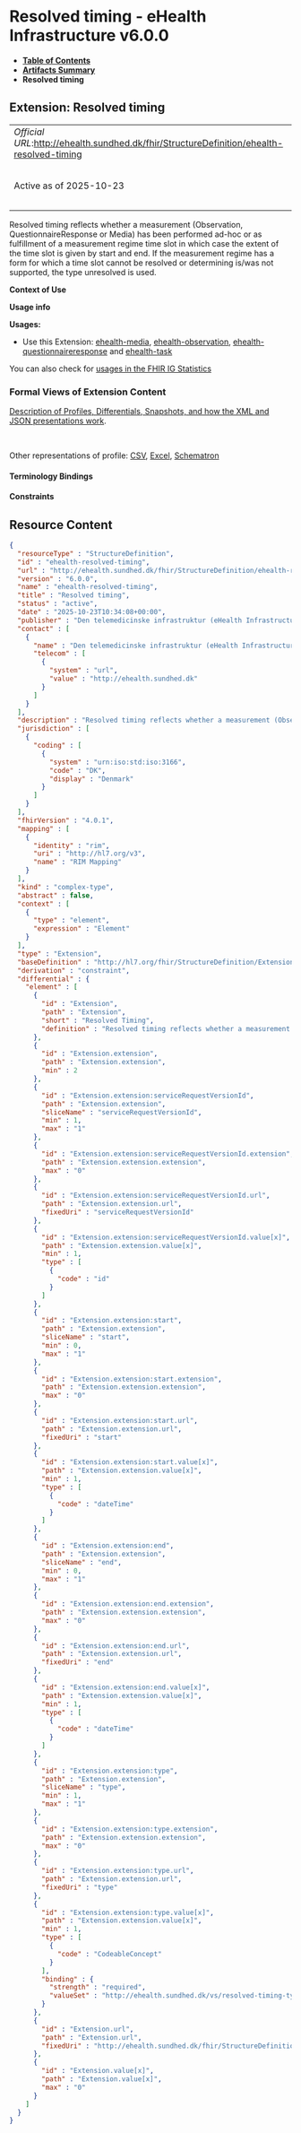 # Resolved timing - eHealth Infrastructure v6.0.0

* [**Table of Contents**](toc.md)
* [**Artifacts Summary**](artifacts.md)
* **Resolved timing**

## Extension: Resolved timing 

| | |
| :--- | :--- |
| *Official URL*:http://ehealth.sundhed.dk/fhir/StructureDefinition/ehealth-resolved-timing | *Version*:6.0.0 |
| Active as of 2025-10-23 | *Computable Name*:ehealth-resolved-timing |

Resolved timing reflects whether a measurement (Observation, QuestionnaireResponse or Media) has been performed ad-hoc or as fulfillment of a measurement regime time slot in which case the extent of the time slot is given by start and end. If the measurement regime has a form for which a time slot cannot be resolved or determining is/was not supported, the type unresolved is used.

**Context of Use**

**Usage info**

**Usages:**

* Use this Extension: [ehealth-media](StructureDefinition-ehealth-media.md), [ehealth-observation](StructureDefinition-ehealth-observation.md), [ehealth-questionnaireresponse](StructureDefinition-ehealth-questionnaireresponse.md) and [ehealth-task](StructureDefinition-ehealth-task.md)

You can also check for [usages in the FHIR IG Statistics](https://packages2.fhir.org/xig/dk.ehealth.sundhed.fhir.ig.core|current/StructureDefinition/ehealth-resolved-timing)

### Formal Views of Extension Content

 [Description of Profiles, Differentials, Snapshots, and how the XML and JSON presentations work](http://build.fhir.org/ig/FHIR/ig-guidance/readingIgs.html#structure-definitions). 

 

Other representations of profile: [CSV](StructureDefinition-ehealth-resolved-timing.csv), [Excel](StructureDefinition-ehealth-resolved-timing.xlsx), [Schematron](StructureDefinition-ehealth-resolved-timing.sch) 

#### Terminology Bindings

#### Constraints



## Resource Content

```json
{
  "resourceType" : "StructureDefinition",
  "id" : "ehealth-resolved-timing",
  "url" : "http://ehealth.sundhed.dk/fhir/StructureDefinition/ehealth-resolved-timing",
  "version" : "6.0.0",
  "name" : "ehealth-resolved-timing",
  "title" : "Resolved timing",
  "status" : "active",
  "date" : "2025-10-23T10:34:08+00:00",
  "publisher" : "Den telemedicinske infrastruktur (eHealth Infrastructure)",
  "contact" : [
    {
      "name" : "Den telemedicinske infrastruktur (eHealth Infrastructure)",
      "telecom" : [
        {
          "system" : "url",
          "value" : "http://ehealth.sundhed.dk"
        }
      ]
    }
  ],
  "description" : "Resolved timing reflects whether a measurement (Observation, QuestionnaireResponse or Media) has been performed ad-hoc or as fulfillment of a measurement regime time slot in which case the extent of the time slot is given by start and end. If the measurement regime has a form for which a time slot cannot be resolved or determining is/was not supported, the type unresolved is used.",
  "jurisdiction" : [
    {
      "coding" : [
        {
          "system" : "urn:iso:std:iso:3166",
          "code" : "DK",
          "display" : "Denmark"
        }
      ]
    }
  ],
  "fhirVersion" : "4.0.1",
  "mapping" : [
    {
      "identity" : "rim",
      "uri" : "http://hl7.org/v3",
      "name" : "RIM Mapping"
    }
  ],
  "kind" : "complex-type",
  "abstract" : false,
  "context" : [
    {
      "type" : "element",
      "expression" : "Element"
    }
  ],
  "type" : "Extension",
  "baseDefinition" : "http://hl7.org/fhir/StructureDefinition/Extension",
  "derivation" : "constraint",
  "differential" : {
    "element" : [
      {
        "id" : "Extension",
        "path" : "Extension",
        "short" : "Resolved Timing",
        "definition" : "Resolved timing reflects whether a measurement (Observation, QuestionnaireResponse or Media) has been performed ad-hoc or as fulfillment of a measurement regime time slot in which case the extent of the time slot is given by start and end. If the measurement regime has a form for which a time slot cannot be resolved or determining is/was not supported, the type unresolved is used."
      },
      {
        "id" : "Extension.extension",
        "path" : "Extension.extension",
        "min" : 2
      },
      {
        "id" : "Extension.extension:serviceRequestVersionId",
        "path" : "Extension.extension",
        "sliceName" : "serviceRequestVersionId",
        "min" : 1,
        "max" : "1"
      },
      {
        "id" : "Extension.extension:serviceRequestVersionId.extension",
        "path" : "Extension.extension.extension",
        "max" : "0"
      },
      {
        "id" : "Extension.extension:serviceRequestVersionId.url",
        "path" : "Extension.extension.url",
        "fixedUri" : "serviceRequestVersionId"
      },
      {
        "id" : "Extension.extension:serviceRequestVersionId.value[x]",
        "path" : "Extension.extension.value[x]",
        "min" : 1,
        "type" : [
          {
            "code" : "id"
          }
        ]
      },
      {
        "id" : "Extension.extension:start",
        "path" : "Extension.extension",
        "sliceName" : "start",
        "min" : 0,
        "max" : "1"
      },
      {
        "id" : "Extension.extension:start.extension",
        "path" : "Extension.extension.extension",
        "max" : "0"
      },
      {
        "id" : "Extension.extension:start.url",
        "path" : "Extension.extension.url",
        "fixedUri" : "start"
      },
      {
        "id" : "Extension.extension:start.value[x]",
        "path" : "Extension.extension.value[x]",
        "min" : 1,
        "type" : [
          {
            "code" : "dateTime"
          }
        ]
      },
      {
        "id" : "Extension.extension:end",
        "path" : "Extension.extension",
        "sliceName" : "end",
        "min" : 0,
        "max" : "1"
      },
      {
        "id" : "Extension.extension:end.extension",
        "path" : "Extension.extension.extension",
        "max" : "0"
      },
      {
        "id" : "Extension.extension:end.url",
        "path" : "Extension.extension.url",
        "fixedUri" : "end"
      },
      {
        "id" : "Extension.extension:end.value[x]",
        "path" : "Extension.extension.value[x]",
        "min" : 1,
        "type" : [
          {
            "code" : "dateTime"
          }
        ]
      },
      {
        "id" : "Extension.extension:type",
        "path" : "Extension.extension",
        "sliceName" : "type",
        "min" : 1,
        "max" : "1"
      },
      {
        "id" : "Extension.extension:type.extension",
        "path" : "Extension.extension.extension",
        "max" : "0"
      },
      {
        "id" : "Extension.extension:type.url",
        "path" : "Extension.extension.url",
        "fixedUri" : "type"
      },
      {
        "id" : "Extension.extension:type.value[x]",
        "path" : "Extension.extension.value[x]",
        "min" : 1,
        "type" : [
          {
            "code" : "CodeableConcept"
          }
        ],
        "binding" : {
          "strength" : "required",
          "valueSet" : "http://ehealth.sundhed.dk/vs/resolved-timing-type"
        }
      },
      {
        "id" : "Extension.url",
        "path" : "Extension.url",
        "fixedUri" : "http://ehealth.sundhed.dk/fhir/StructureDefinition/ehealth-resolved-timing"
      },
      {
        "id" : "Extension.value[x]",
        "path" : "Extension.value[x]",
        "max" : "0"
      }
    ]
  }
}

```
